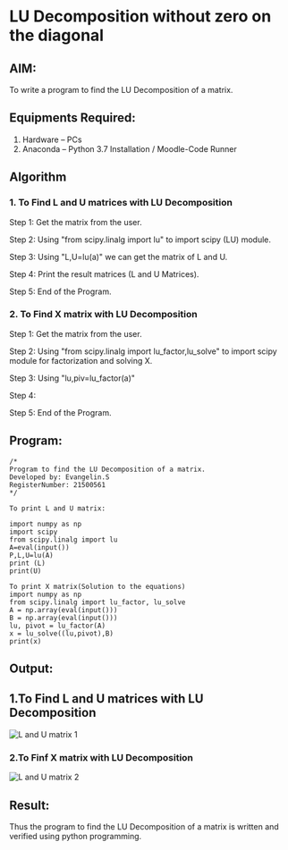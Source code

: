 # LU Decomposition without zero on the diagonal

## AIM:
To write a program to find the LU Decomposition of a matrix.

## Equipments Required:
1. Hardware – PCs
2. Anaconda – Python 3.7 Installation / Moodle-Code Runner

## Algorithm
### 1. To Find L and U matrices with LU Decomposition
Step 1: Get the matrix from the user.

Step 2: Using "from scipy.linalg import lu" to import scipy (LU) module.

Step 3: Using "L,U=lu(a)" we can get the matrix of L and U.

Step 4: Print the result matrices (L and U Matrices).

Step 5: End of the Program.


### 2. To Find X matrix with LU Decomposition
Step 1: Get the matrix from the user.

Step 2: Using "from scipy.linalg import lu_factor,lu_solve" to import scipy module for factorization and solving X.

Step 3: Using "lu,piv=lu_factor(a)" 

Step 4: 

Step 5: End of the Program.


## Program:
```
/*
Program to find the LU Decomposition of a matrix.
Developed by: Evangelin.S
RegisterNumber: 21500561
*/
```
```
To print L and U matrix:

import numpy as np
import scipy
from scipy.linalg import lu
A=eval(input())
P,L,U=lu(A)
print (L)
print(U)

To print X matrix(Solution to the equations)
import numpy as np
from scipy.linalg import lu_factor, lu_solve
A = np.array(eval(input()))
B = np.array(eval(input()))
lu, pivot = lu_factor(A)
x = lu_solve((lu,pivot),B)
print(x)
```

## Output:
## 1.To Find L and U matrices with LU Decomposition

![L and U matrix 1](https://user-images.githubusercontent.com/94219798/147453932-9ebfcbb0-fa66-4fc0-a691-527e47662df1.JPG)



### 2.To Finf X matrix with LU Decomposition

![L and U matrix 2](https://user-images.githubusercontent.com/94219798/147453957-a57212da-c74c-4b2a-b9da-753e1738d664.JPG)



## Result:
Thus the program to find the LU Decomposition of a matrix is written and verified using python programming.

